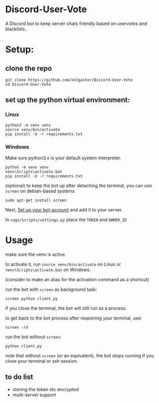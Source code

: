 # Discord-User-Vote
A Discord bot to keep server chats friendly based on uservotes and blacklists.

# Setup:
## clone the repo
```
git clone https://github.com/Velgaster/Discord-User-Vote
cd Discord-User-Vote
```

## set up the python virtual environment:
### Linux
```
python3 -m venv venv
source venv/bin/activate
pip install -U -r requirements.txt
```
### Windows
Make sure python3.x is your default system interpreter.
```
python -m venv venv
venv\Scripts\activate.bat
pip install -U -r requirements.txt
```
 

(optional) to keep the bot up after detaching the terminal, you can use `screen` on debian-based systems
```
sudo apt-get install screen
```

Next, [Set up your bot-account](https://discord.com/developers/applications) and add it to your server.

In `cogs/scripts/settings.py` place the `TOKEN` and `OWNER_ID`

# Usage
make sure the venv is active. 

to activate it, run `source venv/bin/activate` on Linux or `venv\Scripts\activate.bat` on Windows.

(consider to make an alias for the activation command as a shortcut)

run the bot with `screen` as background task:
```
screen python client.py
```
if you close the terminal, the bot will still run as a process.

to get back to the bot process after reopening your terminal, use:
```
screen -rd
```

run the bot without `screen`:
```
python client.py
```
note that without `screen` (or an equivalent), the bot stops running if you close your terminal or ssh session.



## to do list
- storing the token etc encrypted
- multi-server support
